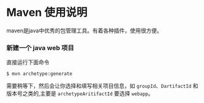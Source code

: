# Maven 使用说明
maven是java中优秀的包管理工具。有着各种插件，使用很方便。

### 新建一个 java web 项目

直接运行下面命令

```shell
$ mvn archetype:generate
```

需要稍等下，然后会让你选择和填写相关项目信息，如 `groupId`、`DartifactId` 和版本号之类的,主要是 `archetypeAritifactId` 要选择 `webapp`。